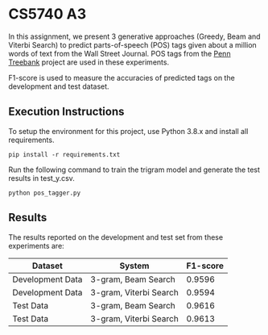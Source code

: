 # CS5740 A3

In this assignment, we present 3 generative approaches (Greedy, Beam and Viterbi Search) to predict parts-of-speech (POS) tags given about a million words of text from the Wall Street Journal. POS tags from the [Penn Treebank](https://www.ling.upenn.edu/courses/Fall_2003/ling001/penn_treebank_pos.html) project are used in these experiments.

F1-score is used to measure the accuracies of predicted tags on the development and test dataset.

## Execution Instructions

To setup the environment for this project, use Python 3.8.x and install all requirements.
```
pip install -r requirements.txt
```

Run the following command to train the trigram model and generate the test results in test_y.csv.
```
python pos_tagger.py
```

## Results

The results reported on the development and test set from these experiments are:

Dataset | System | F1-score |
| ------- | --------- | -------|
| Development Data | 3-gram, Beam Search| 0.9596 |
| Development Data | 3-gram, Viterbi Search| 0.9594|
| Test Data | 3-gram, Beam Search| 0.9616 |
| Test Data | 3-gram, Viterbi Search| 0.9613 |
